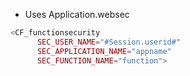 
- Uses Application.websec
```php
<CF_functionsecurity
	  SEC_USER_NAME="#Session.userid#"
	  SEC_APPLICATION_NAME="appname"
	  SEC_FUNCTION_NAME="function">
```

